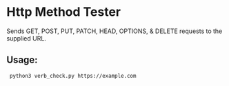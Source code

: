 # Http Method Tester

Sends GET, POST, PUT, PATCH, HEAD, OPTIONS, & DELETE requests to the supplied URL.

## Usage:

```
 python3 verb_check.py https://example.com
```
